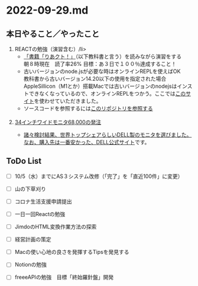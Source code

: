 # 2022-09-29.md

## 本日やること／やったこと

<ol>
  <li>REACTの勉強（演習含む）/li>
    <ul>
      <li><a href="https://booth.pm/ja/items/2368045">「書籍「りあクト！」</a>（以下教科書と言う）を読みながら演習をする</li>
        朝８時現在　読了率26% 目標：あ３日で１００％達成すること！
    <li>古いバージョンのnode.jsが必要な時はオンラインREPLを使えばOK</li>
        教科書から古いバージョン14.20以下の使用を指定された場合AppleSillicon（M1とか）搭載Macでは古いバージョンのnodejsはインストできなくなっているので、オンラインREPLをつかう。ここでは<a href="https://replit.com/languages/nodejs">このサイト</a>を使わせていただきました。
    <li>ソースコードを参照するには<a href="https://github.com/yuasys/Riakuto-StartingReact-ja4.0">このリポジトリ<?a>を参照する</li>
    </ul><br>
  <li>34インチワイドモニタ68,000の発注</li>
    <ul>
      <li>諸々検討結果、世界トップシェアらしいDELL製のモニタを選びました。なお、購入先は一番安かった、<a href="https://www.dell.com/ja-jp">DELL公式サイト</a>です。<br>
      </li>
    </ul>
</ol>
    

## ToDo List

  - [ ] 10/5（水）までにAS３システム改修（「完了」を「直近100件」に変更）
  - [ ] 山の下草刈り
  - [ ] コロナ生活支援申請提出
  - [ ] 一日一回Reactの勉強
  - [ ] JimdoのHTML変換作業方法の探索
  - [ ] 経営計画の策定
  - [ ] Macの使い心地の良さを発揮するTipsを発見する
  - [ ] Notionの勉強
  - [ ] freeeAPIの勉強　目標「終始羅針盤」開発
 
